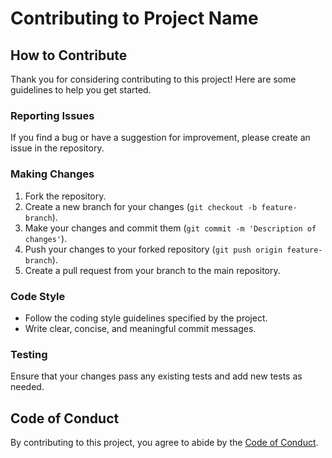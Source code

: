 # Contributing to Project Name

## How to Contribute
Thank you for considering contributing to this project! Here are some guidelines to help you get started.

### Reporting Issues
If you find a bug or have a suggestion for improvement, please create an issue in the repository.

### Making Changes
1. Fork the repository.
2. Create a new branch for your changes (`git checkout -b feature-branch`).
3. Make your changes and commit them (`git commit -m 'Description of changes'`).
4. Push your changes to your forked repository (`git push origin feature-branch`).
5. Create a pull request from your branch to the main repository.

### Code Style
- Follow the coding style guidelines specified by the project.
- Write clear, concise, and meaningful commit messages.

### Testing
Ensure that your changes pass any existing tests and add new tests as needed.

## Code of Conduct
By contributing to this project, you agree to abide by the [Code of Conduct](CODE_OF_CONDUCT.md).
